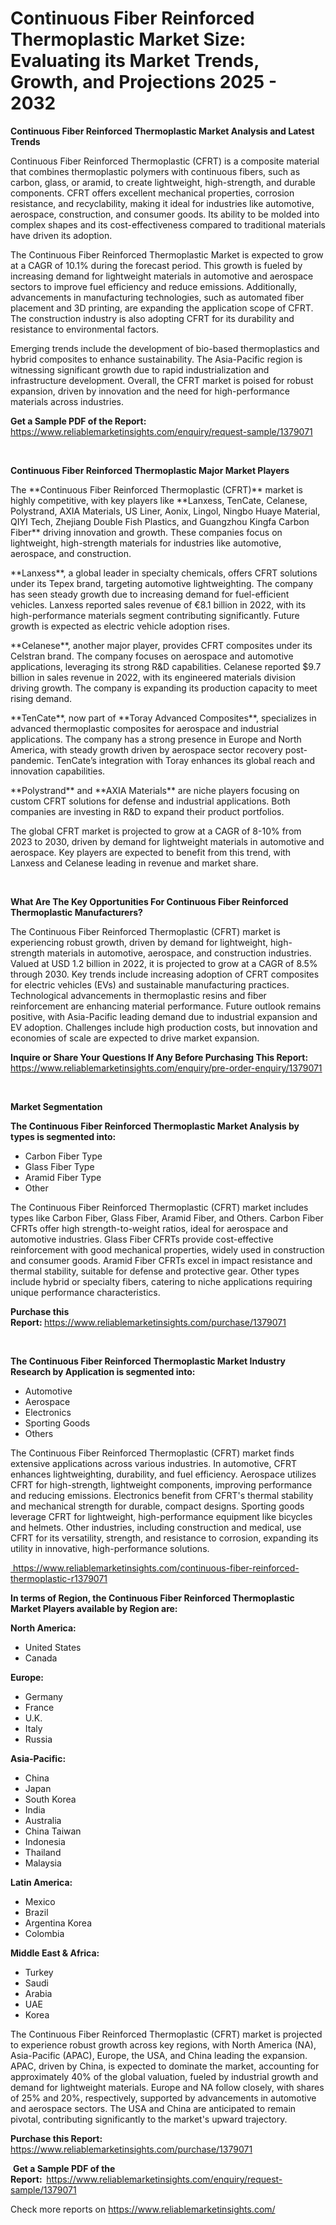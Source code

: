 <p><h1>Continuous Fiber Reinforced Thermoplastic Market Size: Evaluating its Market Trends, Growth, and Projections 2025 - 2032</h1></p><p><strong>Continuous Fiber Reinforced Thermoplastic Market Analysis and Latest Trends</strong></p>
<p><p>Continuous Fiber Reinforced Thermoplastic (CFRT) is a composite material that combines thermoplastic polymers with continuous fibers, such as carbon, glass, or aramid, to create lightweight, high-strength, and durable components. CFRT offers excellent mechanical properties, corrosion resistance, and recyclability, making it ideal for industries like automotive, aerospace, construction, and consumer goods. Its ability to be molded into complex shapes and its cost-effectiveness compared to traditional materials have driven its adoption.</p><p>The Continuous Fiber Reinforced Thermoplastic Market is expected to grow at a CAGR of 10.1% during the forecast period. This growth is fueled by increasing demand for lightweight materials in automotive and aerospace sectors to improve fuel efficiency and reduce emissions. Additionally, advancements in manufacturing technologies, such as automated fiber placement and 3D printing, are expanding the application scope of CFRT. The construction industry is also adopting CFRT for its durability and resistance to environmental factors.</p><p>Emerging trends include the development of bio-based thermoplastics and hybrid composites to enhance sustainability. The Asia-Pacific region is witnessing significant growth due to rapid industrialization and infrastructure development. Overall, the CFRT market is poised for robust expansion, driven by innovation and the need for high-performance materials across industries.</p></p>
<p><strong>Get a Sample PDF of the Report:&nbsp;</strong> <a href="https://www.reliablemarketinsights.com/enquiry/request-sample/1379071?utm_campaign=1887&utm_medium=2&utm_source=Github&utm_content=ia&utm_term=25012025&utm_id=continuous-fiber-reinforced-thermoplastic">https://www.reliablemarketinsights.com/enquiry/request-sample/1379071</a></p>
<p>&nbsp;</p>
<p><strong>Continuous Fiber Reinforced Thermoplastic Major Market Players</strong></p>
<p><p>The **Continuous Fiber Reinforced Thermoplastic (CFRT)** market is highly competitive, with key players like **Lanxess, TenCate, Celanese, Polystrand, AXIA Materials, US Liner, Aonix, Lingol, Ningbo Huaye Material, QIYI Tech, Zhejiang Double Fish Plastics, and Guangzhou Kingfa Carbon Fiber** driving innovation and growth. These companies focus on lightweight, high-strength materials for industries like automotive, aerospace, and construction.</p><p>**Lanxess**, a global leader in specialty chemicals, offers CFRT solutions under its Tepex brand, targeting automotive lightweighting. The company has seen steady growth due to increasing demand for fuel-efficient vehicles. Lanxess reported sales revenue of €8.1 billion in 2022, with its high-performance materials segment contributing significantly. Future growth is expected as electric vehicle adoption rises.</p><p>**Celanese**, another major player, provides CFRT composites under its Celstran brand. The company focuses on aerospace and automotive applications, leveraging its strong R&D capabilities. Celanese reported $9.7 billion in sales revenue in 2022, with its engineered materials division driving growth. The company is expanding its production capacity to meet rising demand.</p><p>**TenCate**, now part of **Toray Advanced Composites**, specializes in advanced thermoplastic composites for aerospace and industrial applications. The company has a strong presence in Europe and North America, with steady growth driven by aerospace sector recovery post-pandemic. TenCate’s integration with Toray enhances its global reach and innovation capabilities.</p><p>**Polystrand** and **AXIA Materials** are niche players focusing on custom CFRT solutions for defense and industrial applications. Both companies are investing in R&D to expand their product portfolios.</p><p>The global CFRT market is projected to grow at a CAGR of 8-10% from 2023 to 2030, driven by demand for lightweight materials in automotive and aerospace. Key players are expected to benefit from this trend, with Lanxess and Celanese leading in revenue and market share.</p></p>
<p>&nbsp;</p>
<p><strong>What Are The Key Opportunities For Continuous Fiber Reinforced Thermoplastic Manufacturers?</strong></p>
<p><p>The Continuous Fiber Reinforced Thermoplastic (CFRT) market is experiencing robust growth, driven by demand for lightweight, high-strength materials in automotive, aerospace, and construction industries. Valued at USD 1.2 billion in 2022, it is projected to grow at a CAGR of 8.5% through 2030. Key trends include increasing adoption of CFRT composites for electric vehicles (EVs) and sustainable manufacturing practices. Technological advancements in thermoplastic resins and fiber reinforcement are enhancing material performance. Future outlook remains positive, with Asia-Pacific leading demand due to industrial expansion and EV adoption. Challenges include high production costs, but innovation and economies of scale are expected to drive market expansion.</p></p>
<p><strong>Inquire or Share Your Questions If Any Before Purchasing This Report:</strong> <a href="https://www.reliablemarketinsights.com/enquiry/pre-order-enquiry/1379071?utm_campaign=1887&utm_medium=2&utm_source=Github&utm_content=ia&utm_term=25012025&utm_id=continuous-fiber-reinforced-thermoplastic">https://www.reliablemarketinsights.com/enquiry/pre-order-enquiry/1379071</a></p>
<p>&nbsp;</p>
<p><strong>Market Segmentation</strong></p>
<p><strong>The Continuous Fiber Reinforced Thermoplastic Market Analysis by types is segmented into:</strong></p>
<p><ul><li>Carbon Fiber Type</li><li>Glass Fiber Type</li><li>Aramid Fiber Type</li><li>Other</li></ul></p>
<p><p>The Continuous Fiber Reinforced Thermoplastic (CFRT) market includes types like Carbon Fiber, Glass Fiber, Aramid Fiber, and Others. Carbon Fiber CFRTs offer high strength-to-weight ratios, ideal for aerospace and automotive industries. Glass Fiber CFRTs provide cost-effective reinforcement with good mechanical properties, widely used in construction and consumer goods. Aramid Fiber CFRTs excel in impact resistance and thermal stability, suitable for defense and protective gear. Other types include hybrid or specialty fibers, catering to niche applications requiring unique performance characteristics.</p></p>
<p><strong>Purchase this Report:&nbsp;</strong><a href="https://www.reliablemarketinsights.com/purchase/1379071?utm_campaign=1887&utm_medium=2&utm_source=Github&utm_content=ia&utm_term=25012025&utm_id=continuous-fiber-reinforced-thermoplastic">https://www.reliablemarketinsights.com/purchase/1379071</a></p>
<p>&nbsp;</p>
<p><strong>The Continuous Fiber Reinforced Thermoplastic Market Industry Research by Application is segmented into:</strong></p>
<p><ul><li>Automotive</li><li>Aerospace</li><li>Electronics</li><li>Sporting Goods</li><li>Others</li></ul></p>
<p><p>The Continuous Fiber Reinforced Thermoplastic (CFRT) market finds extensive applications across various industries. In automotive, CFRT enhances lightweighting, durability, and fuel efficiency. Aerospace utilizes CFRT for high-strength, lightweight components, improving performance and reducing emissions. Electronics benefit from CFRT's thermal stability and mechanical strength for durable, compact designs. Sporting goods leverage CFRT for lightweight, high-performance equipment like bicycles and helmets. Other industries, including construction and medical, use CFRT for its versatility, strength, and resistance to corrosion, expanding its utility in innovative, high-performance solutions.</p></p>
<p><a href="https://www.reliablemarketinsights.com/continuous-fiber-reinforced-thermoplastic-r1379071?utm_campaign=1887&utm_medium=2&utm_source=Github&utm_content=ia&utm_term=25012025&utm_id=continuous-fiber-reinforced-thermoplastic">&nbsp;https://www.reliablemarketinsights.com/continuous-fiber-reinforced-thermoplastic-r1379071</a></p>
<p><strong>In terms of Region, the Continuous Fiber Reinforced Thermoplastic Market Players available by Region are:</strong></p>
<p>
    <p> <strong> North America: </strong>
        <ul>
            <li>United States</li>
            <li>Canada</li>
        </ul>
        </p> 
    <p> <strong> Europe: </strong>
        <ul>
            <li>Germany</li>
            <li>France</li>
            <li>U.K.</li>
            <li>Italy</li>
            <li>Russia</li>
        </ul>
        </p> 
    <p> <strong> Asia-Pacific: </strong>
        <ul>
            <li>China</li>
            <li>Japan</li>
            <li>South Korea</li>
            <li>India</li>
            <li>Australia</li>
            <li>China Taiwan</li>
            <li>Indonesia</li>
            <li>Thailand</li>
            <li>Malaysia</li>
        </ul>
        </p> 
    <p> <strong> Latin America: </strong>
        <ul>
            <li>Mexico</li>
            <li>Brazil</li>
            <li>Argentina Korea</li>
            <li>Colombia</li>
        </ul>
        </p> 
    <p> <strong> Middle East & Africa: </strong>
        <ul>
            <li>Turkey</li>
            <li>Saudi</li>
            <li>Arabia</li>
            <li>UAE</li>
            <li>Korea</li>
        </ul>
    </p>
    </p>
<p><p>The Continuous Fiber Reinforced Thermoplastic (CFRT) market is projected to experience robust growth across key regions, with North America (NA), Asia-Pacific (APAC), Europe, the USA, and China leading the expansion. APAC, driven by China, is expected to dominate the market, accounting for approximately 40% of the global valuation, fueled by industrial growth and demand for lightweight materials. Europe and NA follow closely, with shares of 25% and 20%, respectively, supported by advancements in automotive and aerospace sectors. The USA and China are anticipated to remain pivotal, contributing significantly to the market's upward trajectory.</p></p>
<p><strong>Purchase this Report: </strong><a href="https://www.reliablemarketinsights.com/purchase/1379071?utm_campaign=1887&utm_medium=2&utm_source=Github&utm_content=ia&utm_term=25012025&utm_id=continuous-fiber-reinforced-thermoplastic">https://www.reliablemarketinsights.com/purchase/1379071</a></p>
<p>&nbsp;<strong>Get a Sample PDF of the Report:&nbsp;&nbsp;</strong><a href="https://www.reliablemarketinsights.com/enquiry/request-sample/1379071?utm_campaign=1887&utm_medium=2&utm_source=Github&utm_content=ia&utm_term=25012025&utm_id=continuous-fiber-reinforced-thermoplastic">https://www.reliablemarketinsights.com/enquiry/request-sample/1379071</a></p>
<p><strong></strong></p>
<p>Check more reports on <a href="https://www.reliablemarketinsights.com/?utm_campaign=1887&utm_medium=2&utm_source=Github&utm_content=ia&utm_term=25012025&utm_id=continuous-fiber-reinforced-thermoplastic">https://www.reliablemarketinsights.com/</a></p>